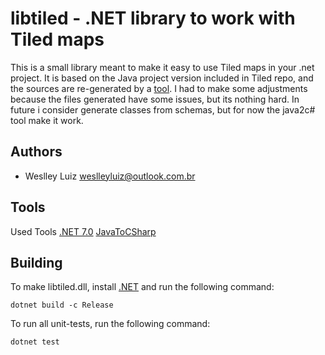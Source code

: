 # libtiled - .NET library to work with Tiled maps

This is a small library meant to make it easy to use Tiled maps in your .net
project. It is based on the Java project version included in Tiled repo, and the sources are re-generated by a [tool](https://github.com/paulirwin/JavaToCSharp).
I had to make some adjustments because the files generated have some issues, but its nothing hard.
In future i consider generate classes from schemas, but for now the java2c# tool make it work.

## Authors

* Weslley Luiz <weslleyluiz@outlook.com.br>

## Tools

Used Tools
[.NET 7.0](https://dotnet.microsoft.com/en-us/download/dotnet/7.0)
[JavaToCSharp](https://github.com/paulirwin/JavaToCSharp)

## Building

To make libtiled.dll, install [.NET](https://dotnet.microsoft.com/en-us/download/dotnet/7.0) and run the following command:

    dotnet build -c Release

To run all unit-tests, run the following command:

    dotnet test
